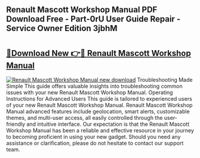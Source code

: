 ## Renault Mascott Workshop Manual PDF Download Free - Part-0rU User Guide Repair - Service Owner Edition 3jbhM

# <h2><a href="http://bc48295.oget.top/?id=Renault+Mascott+Workshop+Manual">🔗Download New 👉🔴 Renault Mascott Workshop Manual</a></h2>

[![Renault Mascott Workshop Manual new download](https://i.imgur.com/5g1atiW.png)](http://bc48295.oget.top/?id=Renault+Mascott+Workshop+Manual)
Troubleshooting Made Simple This guide offers valuable insights into troubleshooting common issues with your new Renault Mascott Workshop Manual. Operating Instructions for Advanced Users This guide is tailored to experienced users of your new Renault Mascott Workshop Manual. Renault Mascott Workshop Manual advanced features include geolocation, smart alerts, customizable themes, and multi-user access, all easily controlled through the user-friendly and intuitive interface. Our expectation is that the Renault Mascott Workshop Manual has been a reliable and effective resource in your journey to becoming proficient in using your new gadget. Should you need any assistance or clarification, please do not hesitate to contact our support team.
